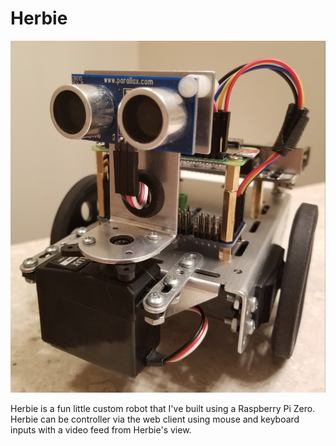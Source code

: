 # Herbie

<p align="center">
    <img alt="herbie" src="https://github.com/ChadLefort/herbie/blob/master/client/public/herbie.jpg?raw=true">
</p>

Herbie is a fun little custom robot that I've built using a Raspberry Pi Zero. Herbie can be controller via the web client using mouse and keyboard inputs with a video feed from Herbie's view.
